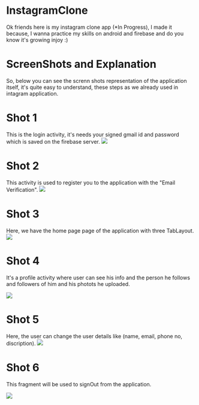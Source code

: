 # InstagramClone
Ok friends here is my instagram clone app (*In Progress), I made it because, I wanna practice my skills on android and firebase and do you know it's growing injoy :) 

# ScreenShots and Explanation
So, below you can see the screnn shots representation of the application itself, it's quite easy to understand, these steps as we already used in intagram application.

# Shot 1
This is the login activity, it's needs your signed gmail id and password which is saved on the firebase server.
![](instaScreen/insta1.png)

# Shot 2
This activity is used to register you to the application with the "Email Verification".
![](instaScreen/insta2.png)

# Shot 3
Here, we have the home page page of the application with three TabLayout.
![](instaScreen/insta3.png)

# Shot 4
It's a profile activity where user can see his info and the person he follows and followers of him and his photots he uploaded.

![](instaScreen/insta5.png)

# Shot 5
Here, the user can change the user details like (name, email, phone no, discription).
![](instaScreen/insta6.png)

# Shot 6
This fragment will be used to signOut from the application.

![](instaScreen/insta7.png)

